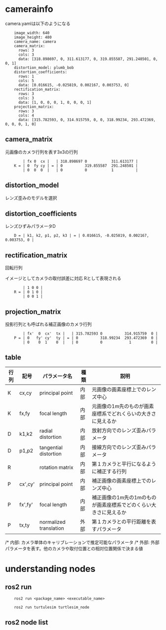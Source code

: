 <!-- FileName: ros
 Author: 8ucchiman
 CreatedDate: 2023-03-09 14:31:21 +0900
 LastModified: 2023-03-16 15:51:41 +0900
 Reference: 8ucchiman.jp
-->


# camerainfo
camera.yamlは以下のようになる
```
    image_width: 640
    image_height: 480
    camera_name: camera
    camera_matrix:
      rows: 3
      cols: 3
      data: [318.898697, 0, 311.613177, 0, 319.855587, 291.248501, 0, 0, 1]
    distortion_model: plumb_bob
    distortion_coefficients:
      rows: 1
      cols: 5
      data: [0.016615, -0.025819, 0.002167, 0.003753, 0]
    rectification_matrix:
      rows: 3
      cols: 3
      data: [1, 0, 0, 0, 1, 0, 0, 0, 1]
    projection_matrix:
      rows: 3
      cols: 4
      data: [315.782593, 0, 314.915759, 0, 0, 318.99234, 293.472369, 0, 0, 0, 1, 0]
```

## camera_matrix
元画像のカメラ行列を表す3x3の行列

```
        | fx 0  cx |   | 318.898697 0           311.613177 |
    K = | 0  fy cy | = | 0          319.855587  291.248501 |
        | 0  0  0  |   | 0          0           1          |
```

## distortion_model
レンズ歪みのモデルを選択

## distortion_coefficients
レンズひずみパラメータD
```
    D = | k1, k2, p1, p2, k3 | = | 0.016615, -0.025819, 0.002167, 0.003753, 0 |
```

## rectification_matrix
回転行列

イメージとしてカメラの取付誤差に対応
Rとして表現される
```
        | 1 0 0 |
    R = | 0 1 0 |
        | 0 0 1 |
```

## projection_matrix
投影行列とも呼ばれる補正画像のカメラ行列
```
        | fx'  0  cx'  tx |   | 315.782593 0          314.915759  0 |
    P = | 0   fy' cy'  ty | = | 0          318.99234  293.472369  0 |
        | 0    0  1    0  |   | 0          0            1         0 |
```

## table

|行列|記号   |パラメータ名          |種類|説明|
|----|-------|----------------------|----|----|
|K   |cx,cy  |principal point       |内部|元画像の画素座標上でのレンズ中心
|K   |fx,fy  |focal length          |内部|元画像の1m先のものが画素座標系でどれくらいの大きさに見えるか
|D   |k1,k2  |radial distortion     |内部|放射方向でのレンズ歪みパラメータ
|D   |p1,p2  |tangential distortion |内部|接線方向でのレンズ歪みパラメータ
|R   |       |rotation matrix       |内部|第１カメラと平行になるように補正する行列
|P   |cx',cy'|principal point       |内部|補正画像の画素座標上でのレンズ中心
|P   |fx',fy'|focal length          |内部|補正画像の1m先の1mのものが画素座標系でどのくらい大きさに見えるか
|P   |tx,ty  |normalized translation|外部|第１カメラとの平行距離を表すパラメータ

/* 内部: カメラ単体のキャリブレーションで推定可能なパラメータ
/* 外部: 外部パラメータを表す。他のカメラや取付位置との相対位置関係で決まる値


# understanding nodes

## ros2 run
```
    ros2 run <package_name> <executable_name>
```

```
    ros2 run turtulesim turtlesim_node
```

## ros2 node list
```
